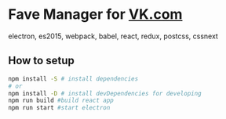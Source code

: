 # Fave Manager for [VK.com](https://vk.com/)

electron, es2015, webpack, babel, react, redux, postcss, cssnext

## How to setup
```bash
npm install -S # install dependencies
# or
npm install -D # install devDependencies for developing
npm run build #build react app
npm run start #start electron
```
